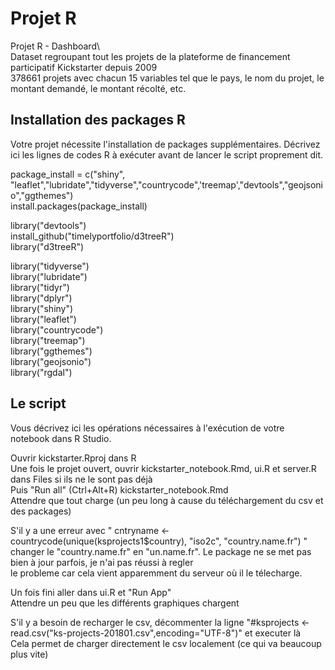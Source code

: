 # Projet R

Projet R - Dashboard\  
Dataset regroupant tout les projets de la plateforme de financement participatif Kickstarter depuis 2009  
378661 projets avec chacun 15 variables tel que le pays, le nom du projet, le montant demandé, le montant récolté, etc.  


## Installation des packages R

Votre projet nécessite l'installation de packages supplémentaires. Décrivez ici les lignes de codes R à exécuter avant de lancer le script proprement dit.  

package_install = c("shiny", "leaflet","lubridate","tidyverse","countrycode",'treemap',"devtools","geojsonio","ggthemes")  
install.packages(package_install)  

library("devtools")  
install_github("timelyportfolio/d3treeR")  
library("d3treeR")  

library("tidyverse")  
library("lubridate")  
library("tidyr")  
library("dplyr")  
library("shiny")  
library("leaflet")  
library("countrycode")  
library("treemap")  
library("ggthemes")  
library("geojsonio")  
library("rgdal")  


## Le script

Vous décrivez ici les opérations nécessaires à l'exécution de votre notebook dans R Studio.

Ouvrir kickstarter.Rproj dans R  
Une fois le projet ouvert, ouvrir kickstarter_notebook.Rmd, ui.R et server.R dans Files si ils ne le sont pas déjà  
Puis "Run all" (Ctrl+Alt+R) kickstarter_notebook.Rmd  
Attendre que tout charge (un peu long à cause du téléchargement du csv et des packages)  

S'il y a une erreur avec " cntryname <- countrycode(unique(ksprojects1$country), "iso2c", "country.name.fr") "  
changer le "country.name.fr" en "un.name.fr". Le package ne se met pas bien à jour parfois, je n'ai pas réussi à regler   
le probleme car cela vient apparemment du serveur où il le télecharge.  

Un fois fini aller dans ui.R et "Run App"  
Attendre un peu que les différents graphiques chargent  

S'il y a besoin de recharger le csv, décommenter la ligne "#ksprojects <- read.csv("ks-projects-201801.csv",encoding="UTF-8")" et executer là  
Cela permet de charger directement le csv localement (ce qui va beaucoup plus vite)  



